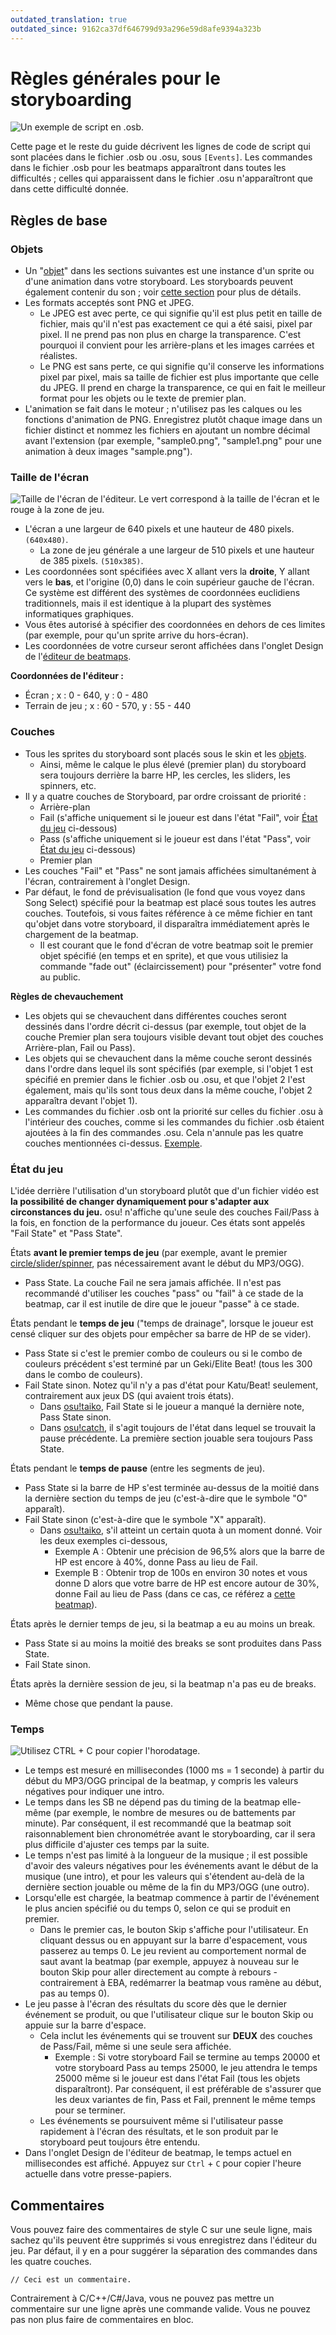 ```yaml
---
outdated_translation: true
outdated_since: 9162ca37df646799d93a296e59d8afe9394a323b
---
```


# Règles générales pour le storyboarding

![Un exemple de script en .osb.](img/SBS_Base.jpg "Un exemple de script en .osb.")

Cette page et le reste du guide décrivent les lignes de code de script qui sont placées dans le fichier .osb ou .osu, sous `[Events]`. Les commandes dans le fichier .osb pour les beatmaps apparaîtront dans toutes les difficultés ; celles qui apparaissent dans le fichier .osu n'apparaîtront que dans cette difficulté donnée.

## Règles de base

### Objets

- Un "[objet](/wiki/Storyboard/Scripting/Objects)" dans les sections suivantes est une instance d'un sprite ou d'une animation dans votre storyboard. Les storyboards peuvent également contenir du son ; voir [cette section](/wiki/Storyboard/Scripting/Audio) pour plus de détails.
- Les formats acceptés sont PNG et JPEG.
  - Le JPEG est avec perte, ce qui signifie qu'il est plus petit en taille de fichier, mais qu'il n'est pas exactement ce qui a été saisi, pixel par pixel. Il ne prend pas non plus en charge la transparence. C'est pourquoi il convient pour les arrière-plans et les images carrées et réalistes.
  - Le PNG est sans perte, ce qui signifie qu'il conserve les informations pixel par pixel, mais sa taille de fichier est plus importante que celle du JPEG. Il prend en charge la transparence, ce qui en fait le meilleur format pour les objets ou le texte de premier plan.
- L'animation se fait dans le moteur ; n'utilisez pas les calques ou les fonctions d'animation de PNG. Enregistrez plutôt chaque image dans un fichier distinct et nommez les fichiers en ajoutant un nombre décimal avant l'extension (par exemple, "sample0.png", "sample1.png" pour une animation à deux images "sample.png").

### Taille de l'écran

![Taille de l'écran de l'éditeur. Le vert correspond à la taille de l'écran et le rouge à la zone de jeu.](img/SBS_SS.jpg "Taille de l'écran de l'éditeur. Le vert correspond à la taille de l'écran et le rouge à la zone de jeu.")

- L'écran a une largeur de 640 pixels et une hauteur de 480 pixels. `(640x480)`.
  - La zone de jeu générale a une largeur de 510 pixels et une hauteur de 385 pixels. `(510x385)`.
- Les coordonnées sont spécifiées avec X allant vers la **droite**, Y allant vers le **bas**, et l'origine (0,0) dans le coin supérieur gauche de l'écran. Ce système est différent des systèmes de coordonnées euclidiens traditionnels, mais il est identique à la plupart des systèmes informatiques graphiques.
- Vous êtes autorisé à spécifier des coordonnées en dehors de ces limites (par exemple, pour qu'un sprite arrive du hors-écran).
- Les coordonnées de votre curseur seront affichées dans l'onglet Design de l'[éditeur de beatmaps](/wiki/Client/Beatmap_editor).

**Coordonnées de l'éditeur :**

- Écran ; x : 0 - 640, y : 0 - 480
- Terrain de jeu ; x : 60 - 570, y : 55 - 440

### Couches

- Tous les sprites du storyboard sont placés sous le skin et les [objets](/wiki/Gameplay/Hit_object).
  - Ainsi, même le calque le plus élevé (premier plan) du storyboard sera toujours derrière la barre HP, les cercles, les sliders, les spinners, etc.
- Il y a quatre couches de Storyboard, par ordre croissant de priorité :
  - Arrière-plan
  - Fail (s'affiche uniquement si le joueur est dans l'état "Fail", voir [État du jeu](#état-du-jeu) ci-dessous)
  - Pass (s'affiche uniquement si le joueur est dans l'état "Pass", voir [État du jeu](#état-du-jeu) ci-dessous)
  - Premier plan
- Les couches "Fail" et "Pass" ne sont jamais affichées simultanément à l'écran, contrairement à l'onglet Design.
- Par défaut, le fond de prévisualisation (le fond que vous voyez dans Song Select) spécifié pour la beatmap est placé sous toutes les autres couches. Toutefois, si vous faites référence à ce même fichier en tant qu'objet dans votre storyboard, il disparaîtra immédiatement après le chargement de la beatmap.
  - Il est courant que le fond d'écran de votre beatmap soit le premier objet spécifié (en temps et en sprite), et que vous utilisiez la commande "fade out" (éclaircissement) pour "présenter" votre fond au public.

**Règles de chevauchement**

- Les objets qui se chevauchent dans différentes couches seront dessinés dans l'ordre décrit ci-dessus (par exemple, tout objet de la couche Premier plan sera toujours visible devant tout objet des couches Arrière-plan, Fail ou Pass).
- Les objets qui se chevauchent dans la même couche seront dessinés dans l'ordre dans lequel ils sont spécifiés (par exemple, si l'objet 1 est spécifié en premier dans le fichier .osb ou .osu, et que l'objet 2 l'est également, mais qu'ils sont tous deux dans la même couche, l'objet 2 apparaîtra devant l'objet 1).
- Les commandes du fichier .osb ont la priorité sur celles du fichier .osu à l'intérieur des couches, comme si les commandes du fichier .osb étaient ajoutées à la fin des commandes .osu. Cela n'annule pas les quatre couches mentionnées ci-dessus. [Exemple](https://osu.ppy.sh/community/forums/topics/1869?start=469997).

### État du jeu

L'idée derrière l'utilisation d'un storyboard plutôt que d'un fichier vidéo est **la possibilité de changer dynamiquement pour s'adapter aux circonstances du jeu.** osu! n'affiche qu'une seule des couches Fail/Pass à la fois, en fonction de la performance du joueur. Ces états sont appelés "Fail State" et "Pass State".

États **avant le premier temps de jeu** (par exemple, avant le premier [circle/slider/spinner](/wiki/Gameplay/Hit_object), pas nécessairement avant le début du MP3/OGG).

- Pass State. La couche Fail ne sera jamais affichée. Il n'est pas recommandé d'utiliser les couches "pass" ou "fail" à ce stade de la beatmap, car il est inutile de dire que le joueur "passe" à ce stade.

États pendant le **temps de jeu** ("temps de drainage", lorsque le joueur est censé cliquer sur des objets pour empêcher sa barre de HP de se vider).

- Pass State si c'est le premier combo de couleurs ou si le combo de couleurs précédent s'est terminé par un Geki/Elite Beat! (tous les 300 dans le combo de couleurs).
- Fail State sinon. Notez qu'il n'y a pas d'état pour Katu/Beat! seulement, contrairement aux jeux DS (qui avaient trois états).
  - Dans [osu!taiko](/wiki/Game_mode/osu!taiko), Fail State si le joueur a manqué la dernière note, Pass State sinon.
  - Dans [osu!catch](/wiki/Game_mode/osu!catch), il s'agit toujours de l'état dans lequel se trouvait la pause précédente. La première section jouable sera toujours Pass State.

États pendant le **temps de pause** (entre les segments de jeu).

- Pass State si la barre de HP s'est terminée au-dessus de la moitié dans la dernière section du temps de jeu (c'est-à-dire que le symbole "O" apparaît).
- Fail State sinon (c'est-à-dire que le symbole "X" apparaît).
  - Dans [osu!taiko](/wiki/Game_mode/osu!taiko), s'il atteint un certain quota à un moment donné. Voir les deux exemples ci-dessous,
    - Exemple A : Obtenir une précision de 96,5% alors que la barre de HP est encore à 40%, donne Pass au lieu de Fail.
    - Exemple B : Obtenir trop de 100s en environ 30 notes et vous donne D alors que votre barre de HP est encore autour de 30%, donne Fail au lieu de Pass (dans ce cas, ce référez a [cette beatmap](https://osu.ppy.sh/beatmapsets/18005#taiko/69556)).

États après le dernier temps de jeu, si la beatmap a eu au moins un break.

- Pass State si au moins la moitié des breaks se sont produites dans Pass State.
- Fail State sinon.

États après la dernière session de jeu, si la beatmap n'a pas eu de breaks.

- Même chose que pendant la pause.

### Temps

![Utilisez `CTRL` + `C` pour copier l'horodatage.](img/SBS_Time.jpg "Utilisez `CTRL` + `C` pour copier l'horodatage.")

- Le temps est mesuré en millisecondes (1000 ms = 1 seconde) à partir du début du MP3/OGG principal de la beatmap, y compris les valeurs négatives pour indiquer une intro.
- Le temps dans les SB ne dépend pas du timing de la beatmap elle-même (par exemple, le nombre de mesures ou de battements par minute). Par conséquent, il est recommandé que la beatmap soit raisonnablement bien chronométrée avant le storyboarding, car il sera plus difficile d'ajuster ces temps par la suite.
- Le temps n'est pas limité à la longueur de la musique ; il est possible d'avoir des valeurs négatives pour les événements avant le début de la musique (une intro), et pour les valeurs qui s'étendent au-delà de la dernière section jouable ou même de la fin du MP3/OGG (une outro).
- Lorsqu'elle est chargée, la beatmap commence à partir de l'événement le plus ancien spécifié ou du temps 0, selon ce qui se produit en premier.
  - Dans le premier cas, le bouton Skip s'affiche pour l'utilisateur. En cliquant dessus ou en appuyant sur la barre d'espacement, vous passerez au temps 0. Le jeu revient au comportement normal de saut avant la beatmap (par exemple, appuyez à nouveau sur le bouton Skip pour aller directement au compte à rebours - contrairement à EBA, redémarrer la beatmap vous ramène au début, pas au temps 0).
- Le jeu passe à l'écran des résultats du score dès que le dernier événement se produit, ou que l'utilisateur clique sur le bouton Skip ou appuie sur la barre d'espace.
  - Cela inclut les événements qui se trouvent sur **DEUX** des couches de Pass/Fail, même si une seule sera affichée.
    - Exemple : Si votre storyboard Fail se termine au temps 20000 et votre storyboard Pass au temps 25000, le jeu attendra le temps 25000 même si le joueur est dans l'état Fail (tous les objets disparaîtront). Par conséquent, il est préférable de s'assurer que les deux variantes de fin, Pass et Fail, prennent le même temps pour se terminer.
  - Les événements se poursuivent même si l'utilisateur passe rapidement à l'écran des résultats, et le son produit par le storyboard peut toujours être entendu.
- Dans l'onglet Design de l'éditeur de beatmap, le temps actuel en millisecondes est affiché. Appuyez sur `Ctrl` + `C` pour copier l'heure actuelle dans votre presse-papiers.

## Commentaires

Vous pouvez faire des commentaires de style C sur une seule ligne, mais sachez qu'ils peuvent être supprimés si vous enregistrez dans l'éditeur du jeu. Par défaut, il y en a pour suggérer la séparation des commandes dans les quatre couches.

`// Ceci est un commentaire.`

Contrairement à C/C++/C#/Java, vous ne pouvez pas mettre un commentaire sur une ligne après une commande valide. Vous ne pouvez pas non plus faire de commentaires en bloc.
